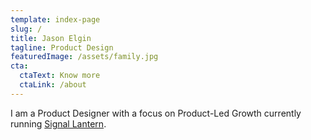 ```yaml
---
template: index-page
slug: /
title: Jason Elgin
tagline: Product Design
featuredImage: /assets/family.jpg
cta:
  ctaText: Know more
  ctaLink: /about
---
```

I am a Product Designer with a focus on Product-Led Growth currently running [Signal Lantern](https://signallantern.com).